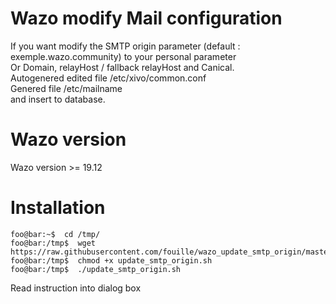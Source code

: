 # Wazo modify Mail configuration 
If you want modify the SMTP origin parameter (default : exemple.wazo.community) to your personal parameter <br>
Or Domain, relayHost / fallback relayHost and Canical.<br>
Autogenered edited file /etc/xivo/common.conf<br>
Genered file /etc/mailname<br>
and insert to database.<br>

# Wazo version
Wazo version >= 19.12<br>

# Installation 

```console
foo@bar:~$  cd /tmp/
foo@bar:/tmp$  wget https://raw.githubusercontent.com/fouille/wazo_update_smtp_origin/master/update_smtp_origin.sh
foo@bar:/tmp$  chmod +x update_smtp_origin.sh
foo@bar:/tmp$  ./update_smtp_origin.sh
```

Read instruction into dialog box
